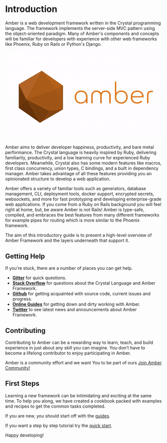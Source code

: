 # Introduction

Amber is a web development framework written in the Crystal programming language. The framework implements the server-side MVC pattern using the object-oriented paradigm. Many of Amber's components and concepts will be familiar for developers with experience with other web frameworks like Phoenix, Ruby on Rails or Python's Django.

![Amber Framework](https://raw.githubusercontent.com/amberframework/site-assets/master/videos/amber-animated-logo.gif)

Amber aims to deliver developer happiness, productivity, and bare metal performance. The Crystal language is heavily inspired by Ruby, delivering familiarity, productivity, and a low learning curve for experienced Ruby developers. Meanwhile, Crystal also has some modern features like macros, first class concurrency, union types, C bindings, and a built in dependency manager. Amber takes advantage of all these features providing you an opinionated structure to develop a web application.

Amber offers a variety of familiar tools such as generators, database management, CLI, deployment tools, docker support, encrypted secrets, websockets, and more for fast prototyping and developing enterprise-grade web applications. If you come from a Ruby on Rails background you will feel right at home, but, be aware Amber is not Rails! Amber is type-safe, compiled, and embraces the best features from many different frameworks for example pipes for routing which is more similar to the Phoenix framework.

The aim of this introductory guide is to present a high-level overview of Amber Framework and the layers underneath that support it.

## Getting Help

If you’re stuck, there are a number of places you can get help.

* [**Gitter**](https://gitter.im/amberframework/amber) for quick questions.
* [**Stack Overflow**](https://stackoverflow.com/questions/tagged/amber-framework) for questions about the Crystal Language and Amber Framework.
* [**Github**](https://github.com/amberframework/amber) for getting acquainted with source code, current issues and progress.
* [**Online Guides**](https://docs.amberframework.org/amber) for getting down and dirty working with Amber.
* [**Twitter**](https://twitter.com/amberframework) to see latest news and announcements about Amber Framework.

## Contributing

Contributing to Amber can be a rewarding way to learn, teach, and build experience in just about any skill you can imagine. You don’t have to become a lifelong contributor to enjoy participating in Amber.

Amber is a community effort and we want You to be part of ours [Join Amber Community!](https://github.com/amberframework/amber/blob/master/.github/CONTRIBUTING.md)

## First Steps

Learning a new framework can be intimidating and exciting at the same time. To help you along, we have created a cookbook packed with examples and recipes to get the common tasks completed.

If you are new, you should start off with the [guides](guides/).

If you want a step by step tutorial try the [quick start](getting-started/).

Happy developing!
